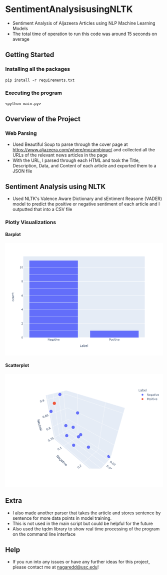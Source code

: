 # SentimentAnalysisusingNLTK
* Sentiment Analysis of Aljazeera Articles using NLP Machine Learning Models 
* The total time of operation to run this code was around 15 seconds on average

## Getting Started

### Installing all the packages 
```
pip install -r requirements.txt
```
### Executing the program
```
<python main.py>
```
## Overview of the Project 

### Web Parsing 
* Used Beautiful Soup to parse through the cover page at https://www.aljazeera.com/where/mozambique/ and collected all the URLs of the relevant news articles in the page 
* With the URL, I parsed through each HTML and took the Title, Description, Data, and Content of each article and exported them to a JSON file 
## Sentiment Analysis using NLTK 
* Used NLTK's Valence Aware Dictionary and sEntiment Reasone (VADER) model to predict the positive or negative sentiment of each article and I outputted that into a CSV file
### Plotly Visualizations 
#### Barplot
![Barplot](/Plots/bar.png)
#### Scatterplot
![Scatterplot](/Plots/scatterplot.png)
## Extra 
* I also made another parser that takes the article and stores sentence by sentence for more data points in model training. 
* This is not used in the main script but could be helpful for the future 
* Also used the tqdm library to show real time processing of the program on the command line interface
## Help

* If you run into any issues or have any further ideas for this project, please contact me at nagaredd@usc.edu!

